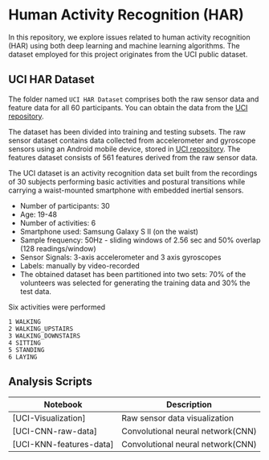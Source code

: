 # Human Activity Recognition (HAR)

In this repository, we explore issues related to human activity recognition (HAR) using both deep learning and machine learning algorithms. 
The dataset employed for this project originates from the UCI public dataset.


## UCI HAR Dataset

The folder named `UCI HAR Dataset` comprises both the raw sensor data and feature data for all 60 participants. 
You can obtain the data from the [UCI repository](https://archive.ics.uci.edu/dataset/240/human+activity+recognition+using+smartphones). 

The dataset has been divided into training and testing subsets. The raw sensor dataset contains data collected from accelerometer and gyroscope sensors using an Android mobile device, 
stored in [UCI repository](https://archive.ics.uci.edu/dataset/240/human+activity+recognition+using+smartphones). 
The features dataset consists of 561 features derived from the raw sensor data.

The UCI dataset is an activity recognition data set built from the recordings of 30 subjects performing basic activities and postural transitions while carrying a waist-mounted smartphone with embedded inertial sensors.
- Number of participants: 30
- Age: 19-48
- Number of activities: 6
- Smartphone used: Samsung Galaxy S II (on the waist)
- Sample frequency: 50Hz - sliding windows of 2.56 sec and 50% overlap (128 readings/window)
- Sensor Signals: 3-axis accelerometer and 3 axis gyroscopes
- Labels: manually by video-recorded
- The obtained dataset has been partitioned into two sets: 70% of the volunteers was selected for generating the training data and 30% the test data. 

Six activities were performed
```
1 WALKING
2 WALKING_UPSTAIRS
3 WALKING_DOWNSTAIRS
4 SITTING
5 STANDING
6 LAYING
```

## Analysis Scripts
Notebook | Description
-------- | ------
[UCI-Visualization] | Raw sensor data visualization
[UCI-CNN-raw-data]   | Convolutional neural network(CNN)
[UCI-KNN-features-data]   | Convolutional neural network(CNN)